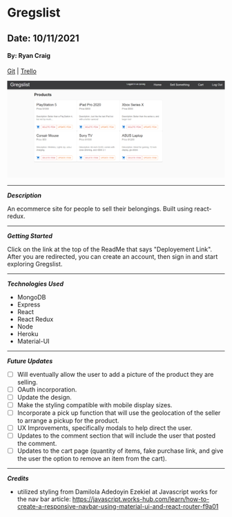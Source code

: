 # Gregslist

## Date: 10/11/2021

#### By: Ryan Craig

[Git](https://github.com/Rpcraig123/Gregslist) | [Trello](https://trello.com/b/fUZgCLGL/gregslist)

![Home Page](./images/Home_Screenshot.PNG)

---

**_Description_**

An ecommerce site for people to sell their belongings. Built using react-redux.

---

**_Getting Started_**

Click on the link at the top of the ReadMe that says "Deployement Link". After you are redirected, you can create an account, then sign in and start exploring Gregslist.

---

**_Technologies Used_**

- MongoDB
- Express
- React
- React Redux
- Node
- Heroku
- Material-UI

---

**_Future Updates_**

- [ ] Will eventually allow the user to add a picture of the product they are selling.
- [ ] OAuth incorporation.
- [ ] Update the design.
- [ ] Make the styling compatible with mobile display sizes.
- [ ] Incorporate a pick up function that will use the geolocation of the seller to arrange a pickup for the product.
- [ ] UX Improvements, specifically modals to help direct the user.
- [ ] Updates to the comment section that will include the user that posted the comment.
- [ ] Updates to the cart page (quantity of items, fake purchase link, and give the user the option to remove an item from the cart).
---

**_Credits_**

- utilized styling from Damilola Adedoyin Ezekiel at Javascript works for the nav bar
  article: https://javascript.works-hub.com/learn/how-to-create-a-responsive-navbar-using-material-ui-and-react-router-f9a01

